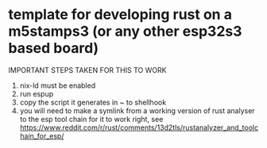 # template for developing rust on a m5stamps3 (or any other esp32s3 based board)
 IMPORTANT STEPS TAKEN FOR THIS TO WORK
 1. nix-ld must be enabled
 2. run espup
 3. copy the script it generates in ~ to shellhook
 4. you will need to make a symlink from a working version of rust analyser to the esp tool chain for it to work right, see https://www.reddit.com/r/rust/comments/13d2tls/rustanalyzer_and_toolchain_for_esp/
